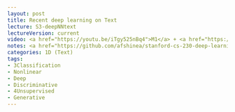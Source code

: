 ```yaml
---
layout: post
title: Recent deep learning on Text
lecture: S3-deepNNtext
lectureVersion: current
video: <a href="https://youtu.be/iTgy525nBq4">M1</a> + <a href="https://youtu.be/w22S24kFMmA">M2</a> 
notes: <a href="https://github.com/afshinea/stanford-cs-230-deep-learning"> DNN text notebook</a> 
categories: 1D (Text)
tags:
- 3Classification
- Nonlinear
- Deep
- Discriminative
- 4Unsupervised
- Generative
---
```

